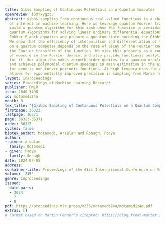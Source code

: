 ```yaml
---
title: Gibbs Sampling of Continuous Potentials on a Quantum Computer
openreview: iGMTxygzcJ
abstract: Gibbs sampling from continuous real-valued functions is a challenging problem
  of interest in machine learning. Here we leverage quantum Fourier transforms to
  build a quantum algorithm for this task when the function is periodic. We use the
  quantum algorithms for solving linear ordinary differential equations to solve the
  Fokker–Planck equation and prepare a quantum state encoding the Gibbs distribution.
  We show that the efficiency of interpolation and differentiation of these functions
  on a quantum computer depends on the rate of decay of the Fourier coefficients of
  the Fourier transform of the function. We view this property as a concentration
  of measure in the Fourier domain, and also provide functional analytic conditions
  for it. Our algorithm makes zeroeth order queries to a quantum oracle of the function
  and achieves polynomial quantum speedups in mean estimation in the Gibbs measure
  for generic non-convex periodic functions. At high temperatures the algorithm also
  allows for exponentially improved precision in sampling from Morse functions.
layout: inproceedings
series: Proceedings of Machine Learning Research
publisher: PMLR
issn: 2640-3498
id: motamedi24a
month: 0
tex_title: "{G}ibbs Sampling of Continuous Potentials on a Quantum Computer"
firstpage: 36322
lastpage: 36371
page: 36322-36371
order: 36322
cycles: false
bibtex_author: Motamedi, Arsalan and Ronagh, Pooya
author:
- given: Arsalan
  family: Motamedi
- given: Pooya
  family: Ronagh
date: 2024-07-08
address:
container-title: Proceedings of the 41st International Conference on Machine Learning
volume: '235'
genre: inproceedings
issued:
  date-parts:
  - 2024
  - 7
  - 8
pdf: https://proceedings.mlr.press/v235/motamedi24a/motamedi24a.pdf
extras: []
# Format based on Martin Fenner's citeproc: https://blog.front-matter.io/posts/citeproc-yaml-for-bibliographies/
---
```

